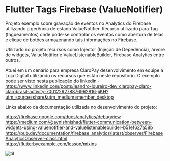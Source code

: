# Flutter Tags Firebase (ValueNotifier)

Projeto exemplo sobre gravação de eventos no Analytics do Firebase utilizando a gerência de estado ValueNotifier.
Recurso utilizado para Tag (tagueamentos) onde pode-se controlar os eventos como abertura de telas e clique de botões armazenando tais informações no Firebase.

Utilizado no projeto recursos como Injector (Injeção de Depedência), árvore de widgets, ValueNotifier e ValueListenableBuilder, Firebase Analytics entre outros.

Atuei em um cenário para empresa ClaroPay desenvolvimento em equipe a Loja Digital utilizando os recursos que estão neste repositório.
O exemplo pode ser visto nesta publicação do linkedin - https://www.linkedin.com/posts/leandro-loureiro-dev_claropay-claro-clarobrasil-activity-7001229278876962816-jiKH?utm_source=share&utm_medium=member_desktop

Links abaixo da documentação utilizada no desenvolvimento do projeto:

https://firebase.google.com/docs/analytics/debugview \
https://medium.com/@avnishnishad/flutter-communication-between-widgets-using-valuenotifier-and-valuelistenablebuilder-b51ef627a58b \
https://pub.dev/documentation/firebase_analytics/latest/observer/FirebaseAnalyticsObserver-class.html \
https://flutterbyexample.com/lesson/mixins 


![til](./assets/images/debugview.gif)

